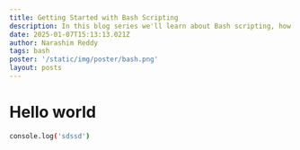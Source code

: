 ```yaml
---
title: Getting Started with Bash Scripting
description: In this blog series we'll learn about Bash scripting, how to bash, use-cases, advantages & potential issues and how to overcome them. And finally how we can use them for devops for business requirement.
date: 2025-01-07T15:13:13.021Z
author: Narashim Reddy
tags: bash
poster: '/static/img/poster/bash.png'
layout: posts
---
```


# Hello world
```Bash Scripting 
console.log('sdssd')
```